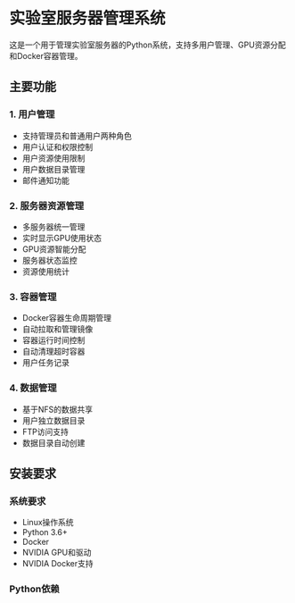 # 实验室服务器管理系统

这是一个用于管理实验室服务器的Python系统，支持多用户管理、GPU资源分配和Docker容器管理。

## 主要功能

### 1. 用户管理
- 支持管理员和普通用户两种角色
- 用户认证和权限控制
- 用户资源使用限制
- 用户数据目录管理
- 邮件通知功能

### 2. 服务器资源管理
- 多服务器统一管理
- 实时显示GPU使用状态
- GPU资源智能分配
- 服务器状态监控
- 资源使用统计

### 3. 容器管理
- Docker容器生命周期管理
- 自动拉取和管理镜像
- 容器运行时间控制
- 自动清理超时容器
- 用户任务记录

### 4. 数据管理
- 基于NFS的数据共享
- 用户独立数据目录
- FTP访问支持
- 数据目录自动创建

## 安装要求

### 系统要求
- Linux操作系统
- Python 3.6+
- Docker
- NVIDIA GPU和驱动
- NVIDIA Docker支持

### Python依赖